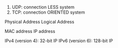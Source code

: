 1. UDP: connection LESS system
2. TCP: connection ORIENTED system 

Physical Address 
Logical Address

MAC address 
IP address

IPv4 (version 4): 32-bit IP 
IPv6 (version 6): 128-bit IP











